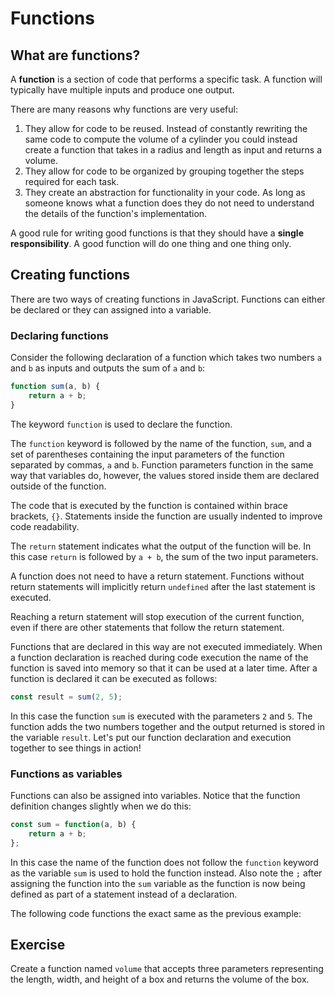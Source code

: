 # Functions

## What are functions?

A **function** is a section of code that performs a specific task. A function 
will typically have multiple inputs and produce one output.

There are many reasons why functions are very useful:
1. They allow for code to be reused. Instead of constantly rewriting the same 
code to compute the volume of a cylinder you could instead create a function 
that takes in a radius and length as input and returns a volume.
2. They allow for code to be organized by grouping together the steps required 
for each task.
3. They create an abstraction for functionality in your code. As long as 
someone knows what a function does they do not need to understand the details 
of the function's implementation.

A good rule for writing good functions is that they should have a **single 
responsibility**. A good function will do one thing and one thing only.

## Creating functions

There are two ways of creating functions in JavaScript. Functions can either be 
declared or they can assigned into a variable.

### Declaring functions

Consider the following declaration of a function which takes two numbers `a` 
and `b` as inputs and outputs the sum of `a` and `b`:
```js
function sum(a, b) {
    return a + b;
}
```

The keyword `function` is used to declare the function.

The `function` keyword is followed by the name of the function, `sum`, and a 
set of parentheses containing the input parameters of the function separated by 
commas, `a` and `b`. Function parameters function in the same way that 
variables do, however, the values stored inside them are declared outside of 
the function. 

The code that is executed by the function is contained within brace brackets, 
`{}`. Statements inside the function are usually indented to improve code 
readability.

The `return` statement indicates what the output of the function will be. In 
this case `return` is followed by `a + b`, the sum of the two input parameters.

<div class="note">

A function does not need to have a return statement. Functions without return 
statements will implicitly return `undefined` after the last statement is 
executed.
</div>

<div class="warning">

Reaching a return statement will stop execution of the current function, even 
if there are other statements that follow the return statement.
</div>

Functions that are declared in this way are not executed immediately. When a 
function declaration is reached during code execution the name of the function 
is saved into memory so that it can be used at a later time. After a function is 
declared it can be executed as follows:
```js
const result = sum(2, 5);
```
In this case the function `sum` is executed with the parameters `2` and `5`. 
The function adds the two numbers together and the output returned is stored 
in the variable `result`. Let's put our function declaration and execution 
together to see things in action!

<div class="editor" source="sum.js"></div>

### Functions as variables

Functions can also be assigned into variables. Notice that the function 
definition changes slightly when we do this:
```js
const sum = function(a, b) {
    return a + b;
};
```
In this case the name of the function does not follow the `function` keyword 
as the variable `sum` is used to hold the function instead. Also note the `;` 
after assigning the function into the `sum` variable as the function is now 
being defined as part of a statement instead of a declaration.

The following code functions the exact same as the previous example:

<div class="editor" source="sum2.js"></div>

## Exercise

Create a function named `volume` that accepts three parameters representing the 
length, width, and height of a box and returns the volume of the box.

<div class="editor" tests="volume-test.js"></div>